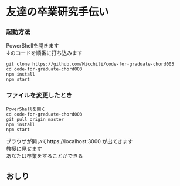 # 友達の卒業研究手伝い

### 起動方法

PowerShellを開きます  
↓のコードを順番に打ち込みます

```
git clone https://github.com/Micchili/code-for-graduate-chord003
cd code-for-graduate-chord003
npm install
npm start
```

### ファイルを変更したとき
```
PowerShellを開く
cd code-for-graduate-chord003
git pull origin master
npm install
npm start
```

ブラウザが開いてhttps://localhost:3000 が出てきます  
教授に見せます  
あなたは卒業をすることができる

## おしり
